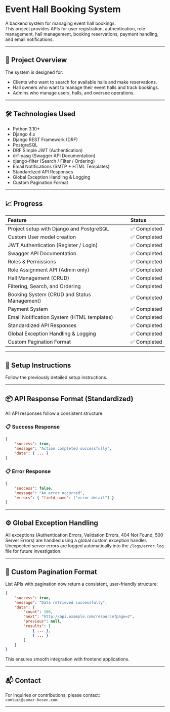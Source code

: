 
# Event Hall Booking System

A backend system for managing event hall bookings.  
This project provides APIs for user registration, authentication, role management, hall management, booking reservations, payment handling, and email notifications.

---

## 📌 Project Overview

The system is designed for:
- Clients who want to search for available halls and make reservations.
- Hall owners who want to manage their event halls and track bookings.
- Admins who manage users, halls, and oversee operations.

---

## 🛠️ Technologies Used

- Python 3.10+
- Django 4.x
- Django REST Framework (DRF)
- PostgreSQL
- DRF Simple JWT (Authentication)
- drf-yasg (Swagger API Documentation)
- django-filter (Search / Filter / Ordering)
- Email Notifications (SMTP + HTML Templates)
- Standardized API Responses
- Global Exception Handling & Logging
- Custom Pagination Format

---

## 📈 Progress

| Feature | Status |
| :--- | :--- |
| Project setup with Django and PostgreSQL | ✅ Completed |
| Custom User model creation | ✅ Completed |
| JWT Authentication (Register / Login) | ✅ Completed |
| Swagger API Documentation | ✅ Completed |
| Roles & Permissions | ✅ Completed |
| Role Assignment API (Admin only) | ✅ Completed |
| Hall Management (CRUD) | ✅ Completed |
| Filtering, Search, and Ordering | ✅ Completed |
| Booking System (CRUD and Status Management) | ✅ Completed |
| Payment System | ✅ Completed |
| Email Notification System (HTML templates) | ✅ Completed |
| Standardized API Responses | ✅ Completed |
| Global Exception Handling & Logging | ✅ Completed |
| Custom Pagination Format | ✅ Completed |

---

## 🚀 Setup Instructions

Follow the previously detailed setup instructions.

---

## 📦 API Response Format (Standardized)

All API responses follow a consistent structure:

### 📋 Success Response

```json
{
    "success": true,
    "message": "Action completed successfully",
    "data": { ... }
}
```

### 📋 Error Response

```json
{
    "success": false,
    "message": "An error occurred",
    "errors": { "field_name": ["error detail"] }
}
```

---

## ⚙️ Global Exception Handling

All exceptions (Authentication Errors, Validation Errors, 404 Not Found, 500 Server Errors) are handled using a global custom exception handler.  
Unexpected server errors are logged automatically into the `/logs/error.log` file for future investigation.

---

## 📄 Custom Pagination Format

List APIs with pagination now return a consistent, user-friendly structure:

```json
{
    "success": true,
    "message": "Data retrieved successfully",
    "data": {
        "count": 100,
        "next": "http://api.example.com/resource?page=2",
        "previous": null,
        "results": [
            { ... },
            { ... }
        ]
    }
}
```

This ensures smooth integration with frontend applications.

---

## 📬 Contact

For inquiries or contributions, please contact:  
`contact@somar-kesen.com`

---